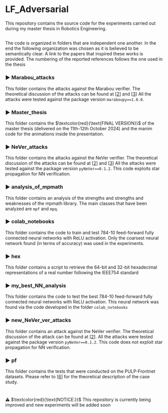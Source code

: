 # LF_Adversarial

This repository contains the source code for the experiments carried out during my master thesis in Robotics Engineering. 

##

The code is organized in folders that are independent one another.
In the end the following organization was chosen as it is believed to be semantically clear. A link to the papers that inspired these works is provided. The numbering of the reported references follows the one used in the thesis 

### &#9658; Marabou_attacks
This folder contains the attacks against the Marabou verifier.
The theoretical discussion of the attacks can be found at [[2](https://openreview.net/pdf?id=4IwieFS44l)] and [[3](https://arxiv.org/pdf/2003.03021)]
All the attacks were tested against the package version `maraboupy==1.0.0`.

### &#9658; Master_thesis
This folder contains the $\textcolor{red}{\text{FINAL VERSION}}$ of the master thesis (delivered on the 11th-12th October 2024) and the manim code for the animations inside the presentation.

###  &#9658; NeVer_attacks
This folder contains the attacks against the NeVer verifier.
The theoretical discussion of the attacks can be found at [[2](https://openreview.net/pdf?id=4IwieFS44l)] and [[3](https://arxiv.org/pdf/2003.03021)]
All the attacks were tested against the package version `pyNeVer==0.1.2`.
This code exploits star propagation for NN verification.

###  &#9658; analysis_of_mpmath

This folder contains an analysis of the strengths and strengths and weaknesses of the mpmath library. The main classes that have been analyzed are $\texttt{mpf}$ and $\texttt{mpq}$.

###  &#9658; colab_notebooks

This folder contains the code to train and test 784-10 feed-forward fully connected  neural networks with ReLU activation. Only the coarsest neural network found (in terms of accuracy) was used in the experiments.

###  &#9658; hex

This folder contains a script to retrieve the 64-bit and 32-bit hexadecimal representations of a real number following the IEEE754 standard

###  &#9658; my_best_NN_analysis

This folder contains the code to test the best 784-10 feed-forward fully connected  neural networks with ReLU activation. This neural network was found via the code developed in the folder `colab_notebooks`

### &#9658; new_NeVer_ver_attacks

This folder contains an attack against the NeVer verifier.
The theoretical discussion of the attack can be found at [[2](https://openreview.net/pdf?id=4IwieFS44l)].
All the attacks were tested against the package version `pyNeVer==0.1.2`.
This code does not exploit star propagation for NN verification.

### &#9658; pf

This folder contains the tests that were conducted on the PULP-Frontnet datasets.
Please refer to [[6](https://arxiv.org/pdf/2103.10873)] for the theoretical description of the case study.

 # 
 :warning: $\textcolor{red}{\text{NOTICE:}}$ This repository is currently being improved and new experiments will be added soon
 
